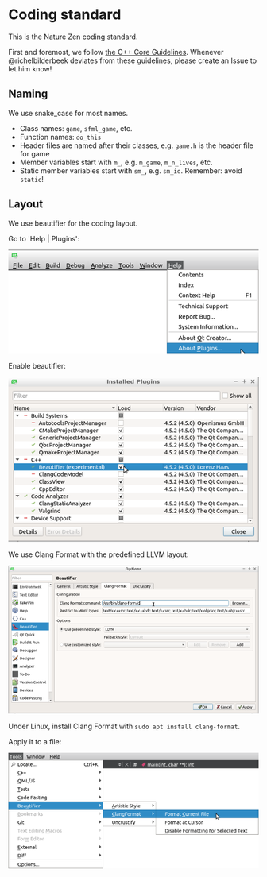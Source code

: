 # Coding standard

This is the Nature Zen coding standard.

First and foremost, we follow [the C++ Core Guidelines](https://github.com/isocpp/CppCoreGuidelines/blob/master/CppCoreGuidelines.md).
Whenever @richelbilderbeek deviates from these guidelines, please create an Issue to let him know!

## Naming

We use snake_case for most names.

 * Class names: `game`, `sfml_game`, etc.
 * Function names: `do_this`
 * Header files are named after their classes, e.g. `game.h` is the header file for game
 * Member variables start with `m_`, e.g. `m_game`, `m_n_lives`, etc.
 * Static member variables start with `sm_`, e.g. `sm_id`. Remember: avoid `static`!

## Layout

We use beautifier for the coding layout.

Go to 'Help | Plugins':

![](beautifier_1.png)

Enable beautifier:

![](beautifier_2.png)

We use Clang Format with the predefined LLVM layout:

![](beautifier_3.png)

Under Linux, install Clang Format with `sudo apt install clang-format`.

Apply it to a file:

![](beautifier_4.png)
